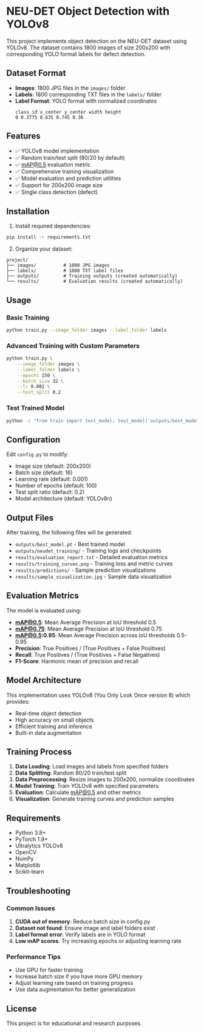 # NEU-DET Object Detection with YOLOv8

This project implements object detection on the NEU-DET dataset using YOLOv8. The dataset contains 1800 images of size 200x200 with corresponding YOLO format labels for defect detection.

## Dataset Format

- **Images**: 1800 JPG files in the `images/` folder
- **Labels**: 1800 corresponding TXT files in the `labels/` folder
- **Label Format**: YOLO format with normalized coordinates
  ```
  class_id x_center y_center width height
  0 0.3775 0.635 0.745 0.36
  ```

## Features

- ✅ YOLOv8 model implementation
- ✅ Random train/test split (80/20 by default)
- ✅ mAP@0.5 evaluation metric
- ✅ Comprehensive training visualization
- ✅ Model evaluation and prediction utilities
- ✅ Support for 200x200 image size
- ✅ Single class detection (defect)

## Installation

1. Install required dependencies:
```bash
pip install -r requirements.txt
```

2. Organize your dataset:
```
project/
├── images/          # 1800 JPG images
├── labels/          # 1800 TXT label files
├── outputs/         # Training outputs (created automatically)
└── results/         # Evaluation results (created automatically)
```

## Usage

### Basic Training

```bash
python train.py --image_folder images --label_folder labels
```

### Advanced Training with Custom Parameters

```bash
python train.py \
    --image_folder images \
    --label_folder labels \
    --epochs 150 \
    --batch_size 32 \
    --lr 0.001 \
    --test_split 0.2
```

### Test Trained Model

```bash
python -c "from train import test_model; test_model('outputs/best_model.pt', 'path/to/test_image.jpg')"
```

## Configuration

Edit `config.py` to modify:
- Image size (default: 200x200)
- Batch size (default: 16)
- Learning rate (default: 0.001)
- Number of epochs (default: 100)
- Test split ratio (default: 0.2)
- Model architecture (default: YOLOv8n)

## Output Files

After training, the following files will be generated:

- `outputs/best_model.pt` - Best trained model
- `outputs/neudet_training/` - Training logs and checkpoints
- `results/evaluation_report.txt` - Detailed evaluation metrics
- `results/training_curves.png` - Training loss and metric curves
- `results/predictions/` - Sample prediction visualizations
- `results/sample_visualization.jpg` - Sample data visualization

## Evaluation Metrics

The model is evaluated using:
- **mAP@0.5**: Mean Average Precision at IoU threshold 0.5
- **mAP@0.75**: Mean Average Precision at IoU threshold 0.75
- **mAP@0.5:0.95**: Mean Average Precision across IoU thresholds 0.5-0.95
- **Precision**: True Positives / (True Positives + False Positives)
- **Recall**: True Positives / (True Positives + False Negatives)
- **F1-Score**: Harmonic mean of precision and recall

## Model Architecture

This implementation uses YOLOv8 (You Only Look Once version 8) which provides:
- Real-time object detection
- High accuracy on small objects
- Efficient training and inference
- Built-in data augmentation

## Training Process

1. **Data Loading**: Load images and labels from specified folders
2. **Data Splitting**: Random 80/20 train/test split
3. **Data Preprocessing**: Resize images to 200x200, normalize coordinates
4. **Model Training**: Train YOLOv8 with specified parameters
5. **Evaluation**: Calculate mAP@0.5 and other metrics
6. **Visualization**: Generate training curves and prediction samples

## Requirements

- Python 3.8+
- PyTorch 1.9+
- Ultralytics YOLOv8
- OpenCV
- NumPy
- Matplotlib
- Scikit-learn

## Troubleshooting

### Common Issues

1. **CUDA out of memory**: Reduce batch size in config.py
2. **Dataset not found**: Ensure image and label folders exist
3. **Label format error**: Verify labels are in YOLO format
4. **Low mAP scores**: Try increasing epochs or adjusting learning rate

### Performance Tips

- Use GPU for faster training
- Increase batch size if you have more GPU memory
- Adjust learning rate based on training progress
- Use data augmentation for better generalization

## License

This project is for educational and research purposes.
